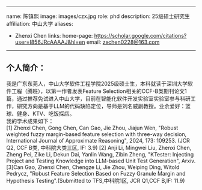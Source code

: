 
---
name: 陈镇熙
image: images/czx.jpg
role: phd
description: 25级硕士研究生
affiliation: 中山大学
aliases:
  - Zhenxi Chen
links:
  home-page: https://scholar.google.com/citations?user=I856JRcAAAAJ&hl=en
  email: zxchen0228@163.com
---

## 个人简介：
我是广东东莞人，中山大学软件工程学院2025级硕士生，本科就读于深圳大学软件工程（腾班），以第一作者发表Feature Selection相关的CCF-B类期刊论文1篇，通过推荐免试进入中山大学，目前在智能化软件开发实验室实验室参与科研工作，研究方向是基于LLM的代码缺陷定位，导师是刘名威副教授。业余爱好：篮球、健身、KTV、吃饭探店。  
我的学术成果如下：  
[1] Zhenxi Chen, Gong Chen, Can Gao, Jie Zhou, Jiajun Wen, "Robust weighted fuzzy margin-based feature selection with three-way decision, International Journal of Approximate Reasoning", 2024, 173: 109253. (JCR Q2, CCF B类, 中科院大类三区, IF: 3.9)
[2] Anji Li, Mingwei Liu, Zhenxi Chen, Zheng Pei, Zike Li, Dekun Dai, Yanlin Wang, Zibin Zheng, "KTester: Injecting Project and Testing Knowledge into LLM-based Unit Test Generation", Arxiv.  
[3]Can Gao, Zhenxi Chen, Chengze Li, Jie Zhou, Weiping Ding, Witold Pedrycz, "Robust Feature Selection Based on Fuzzy Granule Margin and Hypothesis Testing".(Submitted to TFS,中科院1区, JCR Q1,CCF B,IF: 11.9)  
